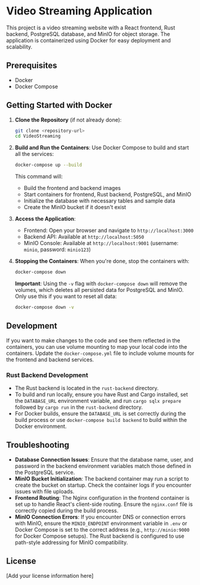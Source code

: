 # Video Streaming Application

This project is a video streaming website with a React frontend, Rust backend, PostgreSQL database, and MinIO for object storage. The application is containerized using Docker for easy deployment and scalability.

## Prerequisites

- Docker
- Docker Compose

## Getting Started with Docker

1. **Clone the Repository** (if not already done):
   ```bash
   git clone <repository-url>
   cd VideoStreaming
   ```

2. **Build and Run the Containers**:
   Use Docker Compose to build and start all the services:
   ```bash
   docker-compose up --build
   ```

   This command will:
   - Build the frontend and backend images
   - Start containers for frontend, Rust backend, PostgreSQL, and MinIO
   - Initialize the database with necessary tables and sample data
   - Create the MinIO bucket if it doesn't exist

3. **Access the Application**:
   - Frontend: Open your browser and navigate to `http://localhost:3000`
   - Backend API: Available at `http://localhost:5050`
   - MinIO Console: Available at `http://localhost:9001` (username: `minio`, password: `minio123`)

4. **Stopping the Containers**:
   When you're done, stop the containers with:
   ```bash
   docker-compose down
   ```

   **Important**: Using the `-v` flag with `docker-compose down` will remove the volumes, which deletes all persisted data for PostgreSQL and MinIO. Only use this if you want to reset all data:
   ```bash
   docker-compose down -v
   ```

## Development

If you want to make changes to the code and see them reflected in the containers, you can use volume mounting to map your local code into the containers. Update the `docker-compose.yml` file to include volume mounts for the frontend and backend services.

### Rust Backend Development

- The Rust backend is located in the `rust-backend` directory.
- To build and run locally, ensure you have Rust and Cargo installed, set the `DATABASE_URL` environment variable, and run `cargo sqlx prepare` followed by `cargo run` in the `rust-backend` directory.
- For Docker builds, ensure the `DATABASE_URL` is set correctly during the build process or use `docker-compose build backend` to build within the Docker environment.

## Troubleshooting

- **Database Connection Issues**: Ensure that the database name, user, and password in the backend environment variables match those defined in the PostgreSQL service.
- **MinIO Bucket Initialization**: The backend container may run a script to create the bucket on startup. Check the container logs if you encounter issues with file uploads.
- **Frontend Routing**: The Nginx configuration in the frontend container is set up to handle React's client-side routing. Ensure the `nginx.conf` file is correctly copied during the build process.
- **MinIO Connection Errors**: If you encounter DNS or connection errors with MinIO, ensure the `MINIO_ENDPOINT` environment variable in `.env` or Docker Compose is set to the correct address (e.g., `http://minio:9000` for Docker Compose setups). The Rust backend is configured to use path-style addressing for MinIO compatibility.

## License

[Add your license information here]

